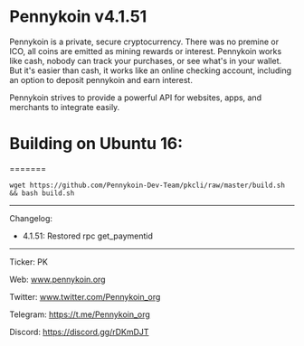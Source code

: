 Pennykoin v4.1.51
===

   Pennykoin is a private, secure cryptocurrency. There was no premine or ICO, all coins are emitted as mining rewards or interest.  Pennykoin works like cash, nobody can track your purchases, or see what's in your wallet. But it's easier than cash, it works like an online checking account, including an option to deposit pennykoin and earn interest.
   
   Pennykoin strives to provide a powerful API for websites, apps, and merchants to integrate easily. 
 
 
# Building on Ubuntu 16:
=======

    wget https://github.com/Pennykoin-Dev-Team/pkcli/raw/master/build.sh && bash build.sh

---

Changelog: 
* 4.1.51: Restored rpc get_paymentid

---

Ticker: PK

Web: www.pennykoin.org

Twitter: www.twitter.com/Pennykoin_org

Telegram: https://t.me/Pennykoin_org

Discord: https://discord.gg/rDKmDJT
   



